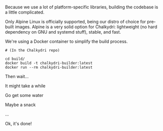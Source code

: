 
Because we use a lot of platform-specific libraries, building the codebase is a little complicated.

Only Alpine Linux is officially supported, being our distro of choice for pre-built images.
Alpine is a very solid option for Chalkydri: lightweight (no hard dependency on GNU and systemd stuff), stable, and fast.

We're using a Docker container to simplify the build process.

```shell
# (In the Chalkydri repo)

cd build/
docker build -t chalkydri-builder:latest
docker run --rm chalkydri-builder:latest
```

Then wait...

It might take a while

Go get some water

Maybe a snack

...

Ok, it's done!

